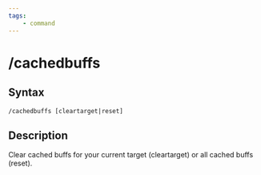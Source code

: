```yaml
---
tags:
    - command
---
```


# /cachedbuffs

## Syntax

```eqcommand
/cachedbuffs [cleartarget|reset]
```

## Description

Clear cached buffs for your current target (cleartarget) or all cached buffs (reset).
